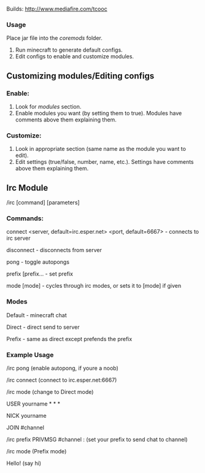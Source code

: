 Builds: http://www.mediafire.com/tcooc

### Usage ###
Place jar file into the *coremods* folder.

1. Run minecraft to generate default configs.
2. Edit configs to enable and customize modules.

## Customizing modules/Editing configs ##
### Enable: ###
1. Look for *modules* section.
2. Enable modules you want (by setting them to true). Modules have comments above them explaining them.

### Customize: ###
1. Look in appropriate section (same name as the module you want to edit).
2. Edit settings (true/false, number, name, etc.). Settings have comments above them explaining them.


## Irc Module ##
/irc [command] [parameters]

### Commands: ###
connect <server, default=irc.esper.net> <port, default=6667> - connects to irc server

disconnect - disconnects from server

pong - toggle autopongs

prefix [prefix... - set prefix

mode [mode] - cycles through irc modes, or sets it to [mode] if given

### Modes ###
Default - minecraft chat

Direct - direct send to server

Prefix - same as direct except prefends the prefix

### Example Usage ###
/irc pong (enable autopong, if youre a noob)

/irc connect (connect to irc.esper.net:6667)

/irc mode (change to Direct mode)

USER yourname * * *

NICK yourname

JOIN #channel

/irc prefix PRIVMSG #channel : (set your prefix to send chat to channel)

/irc mode (Prefix mode)

Hello! (say hi)
